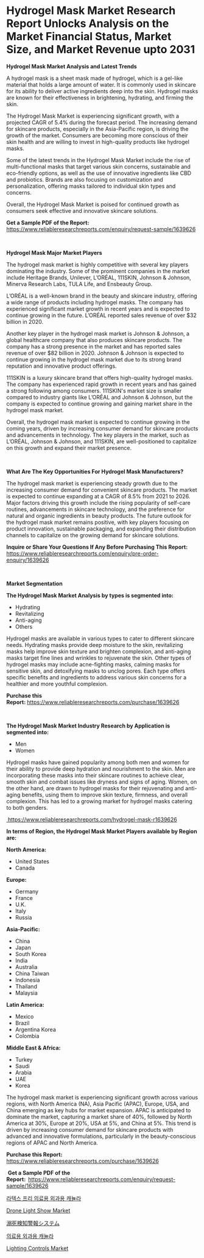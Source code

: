 <p><h1>Hydrogel Mask Market Research Report Unlocks Analysis on the Market Financial Status, Market Size, and Market Revenue upto 2031</h1></p><p><strong>Hydrogel Mask Market Analysis and Latest Trends</strong></p>
<p><p>A hydrogel mask is a sheet mask made of hydrogel, which is a gel-like material that holds a large amount of water. It is commonly used in skincare for its ability to deliver active ingredients deep into the skin. Hydrogel masks are known for their effectiveness in brightening, hydrating, and firming the skin.</p><p>The Hydrogel Mask Market is experiencing significant growth, with a projected CAGR of 5.4% during the forecast period. The increasing demand for skincare products, especially in the Asia-Pacific region, is driving the growth of the market. Consumers are becoming more conscious of their skin health and are willing to invest in high-quality products like hydrogel masks.</p><p>Some of the latest trends in the Hydrogel Mask Market include the rise of multi-functional masks that target various skin concerns, sustainable and eco-friendly options, as well as the use of innovative ingredients like CBD and probiotics. Brands are also focusing on customization and personalization, offering masks tailored to individual skin types and concerns.</p><p>Overall, the Hydrogel Mask Market is poised for continued growth as consumers seek effective and innovative skincare solutions.</p></p>
<p><strong>Get a Sample PDF of the Report:&nbsp;</strong> <a href="https://www.reliableresearchreports.com/enquiry/request-sample/1639626">https://www.reliableresearchreports.com/enquiry/request-sample/1639626</a></p>
<p>&nbsp;</p>
<p><strong>Hydrogel Mask Major Market Players</strong></p>
<p><p>The hydrogel mask market is highly competitive with several key players dominating the industry. Some of the prominent companies in the market include Heritage Brands, Unilever, L’ORÉAL, 111SKIN, Johnson & Johnson, Minerva Research Labs, TULA Life, and Ensbeauty Group.</p><p>L’ORÉAL is a well-known brand in the beauty and skincare industry, offering a wide range of products including hydrogel masks. The company has experienced significant market growth in recent years and is expected to continue growing in the future. L’ORÉAL reported sales revenue of over $32 billion in 2020.</p><p>Another key player in the hydrogel mask market is Johnson & Johnson, a global healthcare company that also produces skincare products. The company has a strong presence in the market and has reported sales revenue of over $82 billion in 2020. Johnson & Johnson is expected to continue growing in the hydrogel mask market due to its strong brand reputation and innovative product offerings.</p><p>111SKIN is a luxury skincare brand that offers high-quality hydrogel masks. The company has experienced rapid growth in recent years and has gained a strong following among consumers. 111SKIN's market size is smaller compared to industry giants like L’ORÉAL and Johnson & Johnson, but the company is expected to continue growing and gaining market share in the hydrogel mask market.</p><p>Overall, the hydrogel mask market is expected to continue growing in the coming years, driven by increasing consumer demand for skincare products and advancements in technology. The key players in the market, such as L’ORÉAL, Johnson & Johnson, and 111SKIN, are well-positioned to capitalize on this growth and expand their market presence.</p></p>
<p>&nbsp;</p>
<p><strong>What Are The Key Opportunities For Hydrogel Mask Manufacturers?</strong></p>
<p><p>The hydrogel mask market is experiencing steady growth due to the increasing consumer demand for convenient skincare products. The market is expected to continue expanding at a CAGR of 8.5% from 2021 to 2026. Major factors driving this growth include the rising popularity of self-care routines, advancements in skincare technology, and the preference for natural and organic ingredients in beauty products. The future outlook for the hydrogel mask market remains positive, with key players focusing on product innovation, sustainable packaging, and expanding their distribution channels to capitalize on the growing demand for skincare solutions.</p></p>
<p><strong>Inquire or Share Your Questions If Any Before Purchasing This Report:</strong> <a href="https://www.reliableresearchreports.com/enquiry/pre-order-enquiry/1639626">https://www.reliableresearchreports.com/enquiry/pre-order-enquiry/1639626</a></p>
<p>&nbsp;</p>
<p><strong>Market Segmentation</strong></p>
<p><strong>The Hydrogel Mask Market Analysis by types is segmented into:</strong></p>
<p><ul><li>Hydrating</li><li>Revitalizing</li><li>Anti-aging</li><li>Others</li></ul></p>
<p><p>Hydrogel masks are available in various types to cater to different skincare needs. Hydrating masks provide deep moisture to the skin, revitalizing masks help improve skin texture and brighten complexion, and anti-aging masks target fine lines and wrinkles to rejuvenate the skin. Other types of hydrogel masks may include acne-fighting masks, calming masks for sensitive skin, and detoxifying masks to unclog pores. Each type offers specific benefits and ingredients to address various skin concerns for a healthier and more youthful complexion.</p></p>
<p><strong>Purchase this Report:&nbsp;</strong><a href="https://www.reliableresearchreports.com/purchase/1639626">https://www.reliableresearchreports.com/purchase/1639626</a></p>
<p>&nbsp;</p>
<p><strong>The Hydrogel Mask Market Industry Research by Application is segmented into:</strong></p>
<p><ul><li>Men</li><li>Women</li></ul></p>
<p><p>Hydrogel masks have gained popularity among both men and women for their ability to provide deep hydration and nourishment to the skin. Men are incorporating these masks into their skincare routines to achieve clear, smooth skin and combat issues like dryness and signs of aging. Women, on the other hand, are drawn to hydrogel masks for their rejuvenating and anti-aging benefits, using them to improve skin texture, firmness, and overall complexion. This has led to a growing market for hydrogel masks catering to both genders.</p></p>
<p><a href="https://www.reliableresearchreports.com/hydrogel-mask-r1639626">&nbsp;https://www.reliableresearchreports.com/hydrogel-mask-r1639626</a></p>
<p><strong>In terms of Region, the Hydrogel Mask Market Players available by Region are:</strong></p>
<p>
    <p> <strong> North America: </strong>
        <ul>
            <li>United States</li>
            <li>Canada</li>
        </ul>
        </p> 
    <p> <strong> Europe: </strong>
        <ul>
            <li>Germany</li>
            <li>France</li>
            <li>U.K.</li>
            <li>Italy</li>
            <li>Russia</li>
        </ul>
        </p> 
    <p> <strong> Asia-Pacific: </strong>
        <ul>
            <li>China</li>
            <li>Japan</li>
            <li>South Korea</li>
            <li>India</li>
            <li>Australia</li>
            <li>China Taiwan</li>
            <li>Indonesia</li>
            <li>Thailand</li>
            <li>Malaysia</li>
        </ul>
        </p> 
    <p> <strong> Latin America: </strong>
        <ul>
            <li>Mexico</li>
            <li>Brazil</li>
            <li>Argentina Korea</li>
            <li>Colombia</li>
        </ul>
        </p> 
    <p> <strong> Middle East & Africa: </strong>
        <ul>
            <li>Turkey</li>
            <li>Saudi</li>
            <li>Arabia</li>
            <li>UAE</li>
            <li>Korea</li>
        </ul>
    </p>
    </p>
<p><p>The hydrogel mask market is experiencing significant growth across various regions, with North America (NA), Asia Pacific (APAC), Europe, USA, and China emerging as key hubs for market expansion. APAC is anticipated to dominate the market, capturing a market share of 40%, followed by North America at 30%, Europe at 20%, USA at 5%, and China at 5%. This trend is driven by increasing consumer demand for skincare products with advanced and innovative formulations, particularly in the beauty-conscious regions of APAC and North America.</p></p>
<p><strong>Purchase this Report: </strong><a href="https://www.reliableresearchreports.com/purchase/1639626">https://www.reliableresearchreports.com/purchase/1639626</a></p>
<p>&nbsp;<strong>Get a Sample PDF of the Report:&nbsp;&nbsp;</strong><a href="https://www.reliableresearchreports.com/enquiry/request-sample/1639626">https://www.reliableresearchreports.com/enquiry/request-sample/1639626</a></p>
<p><strong></strong></p>
<p><p><a href="https://github.com/hasanrajibul387/Market-Research-Report-List-1/blob/main/1573915152940.md">라텍스 프리 의료용 외과용 캐뉼라</a></p><p><a href="https://github.com/mdmisese/Market-Research-Report-List-1/blob/main/drone-light-show-market.md">Drone Light Show Market</a></p><p><a href="https://github.com/LizaHeller2023/Market-Research-Report-List-1/blob/main/6939387144964.md">溺死検知警報システム</a></p><p><a href="https://github.com/victorsharp87978/Market-Research-Report-List-1/blob/main/1491224152939.md">의료용 외과용 캐뉼라</a></p><p><a href="https://github.com/JeanneSawayn2023/Market-Research-Report-List-1/blob/main/lighting-controls-market.md">Lighting Controls Market</a></p></p>